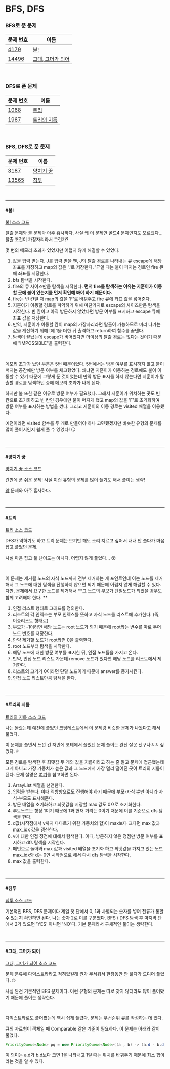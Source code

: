 # BFS, DFS

### BFS로 푼 문제

| 문제 번호                                      | 이름                                   |
| ---------------------------------------------- | -------------------------------------- |
| [4179](https://www.acmicpc.net/problem/4179)   | [불!](#불!)                            |
| [14496](https://www.acmicpc.net/problem/14496) | [그대, 그머가 되어](그대,-그머가-되어) |

<br>

### DFS로 푼 문제

| 문제 번호                                    | 이름                        |
| -------------------------------------------- | --------------------------- |
| [1068](https://www.acmicpc.net/problem/1068) | [트리](#트리)               |
| [1967](https://www.acmicpc.net/problem/1967) | [트리의 지름](#트리의-지름) |

<br>

### BFS, DFS로 푼 문제

| 문제 번호                                      | 이름                    |
| ---------------------------------------------- | ----------------------- |
| [3187](https://www.acmicpc.net/problem/3187)   | [양치기 꿍](#양치기-꿍) |
| [13565](https://www.acmicpc.net/problem/13565) | [침투](#침투)           |

<br>

<hr>

#### #불!

[불! 소스 코드](https://github.com/hjyeon-n/Algorithm_study/blob/master/BOJ/2021.04/Solution_4179.java)

[탈출](https://github.com/hjyeon-n/Algorithm_study/blob/master/Problem%20Solving/2020.08/BFS%2C%20DFS.md#%ED%83%88%EC%B6%9C) 문제와 [불](https://github.com/hjyeon-n/Algorithm_study/blob/master/Problem%20Solving/2020.11/BFS%2C%20DFS.md#%EB%B6%88) 문제와 아주 흡사하다. 사실 왜 이 문제만 골드4 문제인지도 모르겠다... 탈출 조건이 가장자리라서 그런가?

몇 번의 메모리 초과가 있었지만 어렵지 않게 해결할 수 있었다.

1. 값을 입력 받는다. J를 입력 받을 땐, J의 탈출 경로를 나타내는 큐 escape에 해당 좌표를 저장하고 map의 값은 '.'로 저장한다. 'F'일 때는 불이 퍼지는 경로인 fire 큐에 좌표를 저장한다.
2. bfs 탐색을 시작한다.
3. fire의 큐 사이즈만큼 탐색을 시작한다. **먼저 fire를 탐색하는 이유는 지훈이가 이동할 곳에 불이 있는지를 먼저 확인해 봐야 하기 때문이다.**
4. fire는 빈 칸일 때 map의 값을 'F'로 바꿔주고 fire 큐에 좌표 값을 넣어준다.
5. 지훈이가 이동할 경로를 파악하기 위해 마찬가지로 escape의 사이즈만큼 탐색을 시작한다. 빈 칸이고 아직 방문하지 않았다면 방문 여부를 표시하고 escape 큐에 좌표 값을 저장한다.
6. 만약, 지훈이가 이동할 칸이 map의 가장자리라면 탈출이 가능하므로 미리 나가는 값을 계산하기 위해 t에 1을 더한 뒤 출력하고 return하여 함수를 끝낸다.
7. 탐색이 끝났는데 escape가 비어있다면 더이상의 탈출 경로는 없다는 것이기 때문에 "IMPOSSIBLE"을 출력한다.

<br>

메모리 초과가 났던 부분은 5번 때문이었다. 5번에서는 방문 여부를 표시하지 않고 불이 퍼지는 공간에만 방문 여부를 체크했었다. 왜냐면 지훈이가 이동하는 경로에도 불이 이동할 수 있기 때문에 그렇게 푼 것이었는데 만약 방문 표시를 하지 않는다면 지훈이가 탈출할 경로를 탐색하던 중에 메모리 초과가 나게 된다. 

하지만 불 또한 같은 이유로 방문 여부가 필요했다. 그래서 지훈이가 위치하는 곳도 빈 칸으로 초기화하고 빈 칸인 경우에만 불이 퍼지게 했고 map의 값을 'F'로 초기화하여 방문 여부를 표시하는 방법을 썼다. 그리고 지훈이의 이동 경로는 visited 배열을 이용했다.

예전이라면 visited 함수를 두 개로 만들어야 하나 고민했겠지만 비슷한 유형의 문제를 많이 풀어서인지 쉽게 풀 수 있었다! 😏

<br>

<hr>

#### #양치기 꿍

[양치기 꿍 소스 코드](https://github.com/hjyeon-n/Algorithm_study/tree/master/BOJ/2021.04/Solution_3187)

간만에 푼 쉬운 문제! 사실 이런 유형의 문제를 많이 풀기도 해서 풀이는 생략!

[양](https://github.com/hjyeon-n/Algorithm_study/blob/master/Problem%20Solving/2020.12/BOJ.md#%EC%96%91) 문제와 아주 흡사하다.

<br>

<hr>

#### #트리

[트리 소스 코드](https://github.com/hjyeon-n/Algorithm_study/blob/master/BOJ/2021.04/Solution_1068.java)

DFS가 약하기도 하고 트리 문제는 보기만 해도 소리 지르고 싶어서 내내 안 풀다가 마음 잡고 풀었던 문제.

사실 마음 잡고 풀 난이도는 아니다. 어렵지 않게 풀었다... 😙

<br>

이 문제는 제거될 노드의 자식 노드까지 전부 제거하는 게 포인트인데 이는 노드를 제거해서 그 노드에 대한 탐색을 진행하지 않으면 되기 때문에 어렵지 않게 해결할 수 있다. 다만, 문제에서 요구한 노드를 제거해서 **그 노드의 부모가 단일노드가 되었을 경우도 함께 고려해야 한다. **

1. 인접 리스트 형태로 그래프를 정의한다.
2. 리스트의 각 인덱스는 부모 인덱스를 뜻하고 자식 노드를 리스트에 추가한다. (즉, 이중리스트 형태로)
3. 부모가 -1이라면 해당 노드는 root 노드가 되기 때문에 root라는 변수를 따로 두어 노드 번호를 저장한다.
4. 만약 제거할 노드가 root라면 0을 출력한다.
5. root 노드부터 탐색을 시작한다.
6. 해당 노드에 대한 방문 여부를 표시한 뒤, 인접 노드들을 가지고 온다. 
7. 만약, 인접 노드 리스트 가운데 remove 노드가 있다면 해당 노드를 리스트에서 제거한다.
8. 리스트의 크기가 0이라면 단말 노드이기 때문에 answer를 증가시킨다.
9. 인접 노드 리스트만큼 탐색을 한다.

<br>

<hr>

#### #트리의 지름

[트리의 지름 소스 코드](https://github.com/hjyeon-n/Algorithm_study/blob/master/BOJ/2021.04/Solution_1967.java)

나는 몰랐는데 예전에 풀었던 코딩테스트에서 이 문제랑 비슷한 문제가 나왔다고 해서 풀었다.

이 문제를 풀면서 느낀 건 저번에 코테에서 풀었던 문제 풀이는 완전 잘못 됐구나ㅎㅎ 싶었다. 💦

모든 경로를 탐색한 후 최댓값 두 개의 값을 지름이라고 하는 줄 알고 문제에 접근했는데 그게 아니고 가장 가중치가 높은 값과 그 노드에서 가장 멀리 떨어진 곳이 트리의 지름이 된다. 문제 설명은 [여기](https://m.blog.naver.com/PostView.nhn?blogId=occidere&logNo=220961873786&proxyReferer=https%3A%2F%2Fwww.google.com%2F)를 참고하면 된다.

1. ArrayList 배열을 선언한다.
2. 입력을 받는다. 이때 역방향으로도 진행해야 하기 때문에 부모-자식 뿐만 아니라 자식-부모도 표시해준다.
3. 방문 배열을 초기화하고 최댓값을 저장할 max 값도 0으로 초기화한다.
4. 루트노드는 항상 1이기 때문에 1과 현재 거리는 0이기 때문에 이를 기준으로 dfs 탐색을 한다.
5. d값(시작점에서 v까지 다다르기 위한 가중치의 합)이 max보다 크다면 max 값과 max_idx 값을 갱신한다.
6. v에 대한 인접 정점에 대해서 탐색한다. 이때, 방문하지 않은 정점만 방문 여부를 표시하고 dfs 탐색을 시작한다.
7. 메인으로 돌아와 max 값과 visited 배열을 초기화 하고 최댓값을 가지고 있는 노드 max_idx와 d는 0인 시작점으로 해서 다시 dfs 탐색을 시작한다.
8. max 값을 출력한다.

<br>

<hr>

#### #침투

[침투 소스 코드](https://github.com/hjyeon-n/Algorithm_study/tree/master/BOJ/2021.04/Solution_13565)

기본적인 BFS, DFS 문제이다 제일 첫 단에서 0, 1과 차별되는 숫자를 넣어 전류가 통할 수 있는지 확인하면 된다. 나는 숫자 2로 이를 구분했다. BFS / DFS 탐색 후 마지막 단에서 2가 있으면 'YES' 아니면 'NO'다. 기본 문제라서 구체적인 풀이는 생략한다.

<br>

<hr>

#### #그대, 그머가 되어

[그대, 그머가 되어 소스 코드](https://github.com/hjyeon-n/Algorithm_study/tree/master/BOJ/2021.04/Solution_14496)

문제 분류에 다익스트라라고 적혀있길래 뭔가 무서워서 한참동안 안 풀다가 드디어 풀었다. 🙄

사실 완전 기본적인 BFS 문제이다. 이런 유형의 문제는 따로 찾지 않더라도 많이 풀어봤기 때문에 풀이는 생략한다.

<br>

다익스트라로도 풀어봤는데 역시 쉽게 풀렸다. 문제는 우선순위 큐를 작성하는 데 있다. 

큐의 자료형이 객체일 때 Comparable 같은 기준이 필요하다. 이 문제는 아래와 같이 풀었다.

```java
PriorityQueue<Node> pq = new PriorityQueue<Node>((a , b) -> (a.d - b.d));
```

 이 의미는 a.d가 b.d보다 크면 1을 나타내고 1일 때는 위치를 바꿔주기 때문에 최소 힙이라는 것을 알 수 있다.